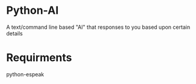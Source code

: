 # Python-AI
A text/command line based "AI" that responses to you based upon certain details

# Requirments
python-espeak
